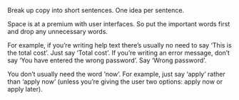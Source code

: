 Break up copy into short sentences. One idea per sentence.

Space is at a premium with user interfaces. So put the important words first and drop any unnecessary words.

For example, if you’re writing help text there’s usually no need to say ‘This is the total cost’. Just say ‘Total cost’. If you’re writing an error message, don’t say ‘You have entered the wrong password’. Say ‘Wrong password’.

You don’t usually need the word ‘now’. For example, just say ‘apply’ rather than ‘apply now’ (unless you’re giving the user two options: apply now or apply later).
